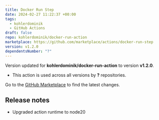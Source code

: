 ```yaml
---
title: Docker Run Step
date: 2024-02-27 11:22:37 +00:00
tags:
  - kohlerdominik
  - GitHub Actions
draft: false
repo: kohlerdominik/docker-run-action
marketplace: https://github.com/marketplace/actions/docker-run-step
version: v1.2.0
dependentsNumber: "?"
---
```



Version updated for **kohlerdominik/docker-run-action** to version **v1.2.0**.
- This action is used across all versions by **?** repositories.

Go to the [GitHub Marketplace](https://github.com/marketplace/actions/docker-run-step) to find the latest changes.

## Release notes

* Upgraded action runtime to node20
